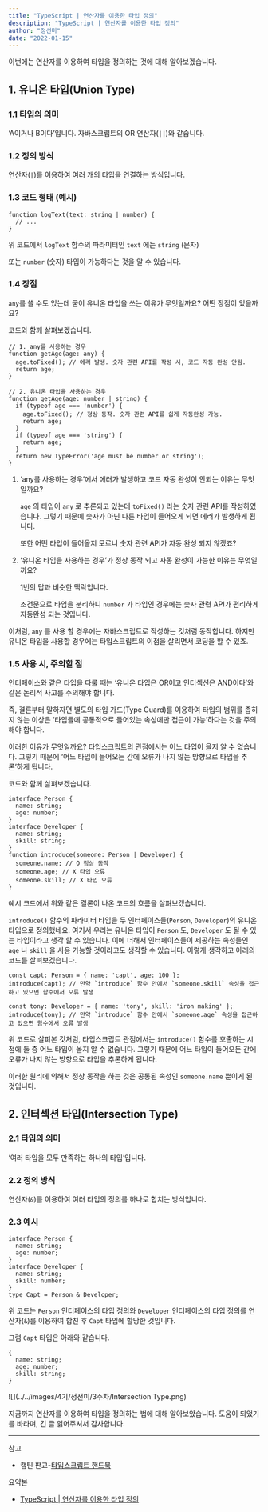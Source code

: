 ```yaml
---
title: "TypeScript | 연산자를 이용한 타입 정의"
description: "TypeScript | 연산자를 이용한 타입 정의"
author: "정선미"
date: "2022-01-15"
---
```


이번에는 연산자를 이용하여 타입을 정의하는 것에 대해 알아보겠습니다.

## 1. 유니온 타입(Union Type)
### 1.1 타입의 의미
‘A이거나 B이다’입니다. 자바스크립트의 OR 연산자(`||`)와 같습니다.
### 1.2 정의 방식
연산자(`|`)를 이용하여 여러 개의 타입을 연결하는 방식입니다.
### 1.3 코드 형태 (예시)
```tsx
function logText(text: string | number) {
  // ...
}
```

위 코드에서 `logText` 함수의 파라미터인 `text` 에는 `string` (문자)

또는 `number` (숫자) 타입이 가능하다는 것을 알 수 있습니다.

### 1.4 장점
`any`를 쓸 수도 있는데 굳이 유니온 타입을 쓰는 이유가 무엇일까요? 어떤 장점이 있을까요?

코드와 함께 살펴보겠습니다.

```tsx
// 1. any를 사용하는 경우
function getAge(age: any) {
  age.toFixed(); // 에러 발생. 숫자 관련 API를 작성 시, 코드 자동 완성 안됨.
  return age;
}

// 2. 유니온 타입을 사용하는 경우
function getAge(age: number | string) {
  if (typeof age === 'number') {
    age.toFixed(); // 정상 동작. 숫자 관련 API를 쉽게 자동완성 가능.
    return age;
  }
  if (typeof age === 'string') {
    return age;
  }
  return new TypeError('age must be number or string');
}
```

1. ‘any를 사용하는 경우’에서 에러가 발생하고 코드 자동 완성이 안되는 이유는 무엇일까요? 
    
    `age` 의 타입이 `any` 로 추론되고 있는데 `toFixed()` 라는 숫자 관련 API를 작성하였습니다. 그렇기 때문에 숫자가 아닌 다른 타입이 들어오게 되면 에러가 발생하게 됩니다.
    
    또한 어떤 타입이 들어올지 모르니 숫자 관련 API가 자동 완성 되지 않겠죠?
    
2. ‘유니온 타입을 사용하는 경우’가 정상 동작 되고 자동 완성이 가능한 이유는 무엇일까요?
    
    1번의 답과 비슷한 맥락입니다.
    
    조건문으로 타입을 분리하니 `number` 가 타입인 경우에는 숫자 관련 API가 편리하게 자동완성 되는 것입니다.
    

이처럼, `any` 를 사용 할 경우에는 자바스크립트로 작성하는 것처럼 동작합니다. 하지만 유니온 타입을 사용할 경우에는 타입스크립트의 이점을 살리면서 코딩을 할 수 있죠.

### 1.5 사용 시, 주의할 점
인터페이스와 같은 타입을 다룰 때는 ‘유니온 타입은 OR이고 인터섹션은 AND이다’와 같은 논리적 사고를 주의해야 합니다.

즉, 결론부터 말하자면 별도의 타입 가드(Type Guard)를 이용하여 타입의 범위를 좁히지 않는 이상은 ‘타입들에 공통적으로 들어있는 속성에만 접근이 가능’하다는 것을 주의해야 합니다.

이러한 이유가 무엇일까요? 타입스크립트의 관점에서는 어느 타입이 올지 알 수 없습니다. 그렇기 때문에 ‘어느 타입이 들어오든 간에 오류가 나지 않는 방향으로 타입을 추론’하게 됩니다.

코드와 함께 살펴보겠습니다.

```tsx
interface Person {
  name: string;
  age: number;
}
interface Developer {
  name: string;
  skill: string;
}
function introduce(someone: Person | Developer) {
  someone.name; // O 정상 동작
  someone.age; // X 타입 오류
  someone.skill; // X 타입 오류
}
```

예시 코드에서 위와 같은 결론이 나온 코드의 흐름을 살펴보겠습니다.

`introduce()` 함수의 파라미터 타입을 두 인터페이스들(`Person`, `Developer`)의 유니온 타입으로 정의했네요. 여기서 우리는 유니온 타입이 `Person` 도, `Developer` 도 될 수 있는 타입이라고 생각 할 수 있습니다. 이에 더해서 인터페이스들이 제공하는 속성들인 `age` 나 `skill` 을 사용 가능할 것이라고도 생각할 수 있습니다. 이렇게 생각하고 아래의 코드를 살펴보겠습니다.

```tsx
const capt: Person = { name: 'capt', age: 100 };
introduce(capt); // 만약 `introduce` 함수 안에서 `someone.skill` 속성을 접근하고 있으면 함수에서 오류 발생

const tony: Developer = { name: 'tony', skill: 'iron making' };
introduce(tony); // 만약 `introduce` 함수 안에서 `someone.age` 속성을 접근하고 있으면 함수에서 오류 발생
```

위 코드로 살펴본 것처럼, 타입스크립트 관점에서는 `introduce()` 함수를 호출하는 시점에 둘 중 어느 타입이 올지 알 수 없습니다. 그렇기 때문에 어느 타입이 들어오든 간에 오류가 나지 않는 방향으로 타입을 추론하게 됩니다.

이러한 원리에 의해서 정상 동작을 하는 것은 공통된 속성인 `someone.name` 뿐이게 된 것입니다.

## 2. 인터섹션 타입(Intersection Type)
### 2.1 타입의 의미

‘여러 타입을 모두 만족하는 하나의 타입’입니다.
### 2.2 정의 방식
연산자(`&`)를 이용하여 여러 타입의 정의를 하나로 합치는 방식입니다.
### 2.3 예시
```tsx
interface Person {
  name: string;
  age: number;
}
interface Developer {
  name: string;
  skill: number;
}
type Capt = Person & Developer;
```

위 코드는 `Person` 인터페이스의 타입 정의와 `Developer` 인터페이스의 타입 정의를 연산자(`&`)를 이용하여 합친 후 `Capt` 타입에 할당한 것입니다.

그럼 `Capt` 타입은 아래와 같습니다.

```tsx
{
  name: string;
  age: number;
  skill: string;
}
```

![](../../images/4기/정선미/3주차/Intersection Type.png)


지금까지 연산자를 이용하여 타입을 정의하는 법에 대해 알아보았습니다. 도움이 되었기를 바라며, 긴 글 읽어주셔서 감사합니다.

---

참고

- 캡틴 판교-[타입스크립트 핸드북](https://joshua1988.github.io/ts/guide/operator.html#union-type%EC%9D%84-%EC%93%B8-%EB%95%8C-%EC%A3%BC%EC%9D%98%ED%95%A0-%EC%A0%90)

요약본

- [TypeScript | 연산자를 이용한 타입 정의](https://velog.io/@katej927/TypeScript-%EC%97%B0%EC%82%B0%EC%9E%90%EB%A5%BC-%EC%9D%B4%EC%9A%A9%ED%95%9C-%ED%83%80%EC%9E%85-%EC%A0%95%EC%9D%98#-%EC%98%88%EC%8B%9C-%EC%BD%94%EB%93%9C)